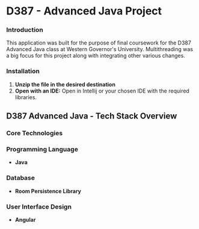 # D387 - Advanced Java Project

### Introduction
This application was built for the purpose of final coursework for the D387 Advanced Java class at Western Governor's University. Multithreading was a big focus for this project along with integrating other various changes.

### Installation
1. **Unzip the file in the desired destination**
2. **Open with an IDE:** Open in Intellij or your chosen IDE with the required libraries.

## D387 Advanced Java - Tech Stack Overview
### Core Technologies

### Programming Language
- **Java**
### Database
- **Room Persistence Library**
### User Interface Design
- **Angular**
